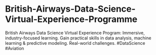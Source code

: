 # British-Airways-Data-Science-Virtual-Experience-Programme
British Airways Data Science Virtual Experience Program: Immersive, industry-focused learning. Gain practical skills in data analysis, machine learning & predictive modeling. Real-world challenges. #DataScience #Aviation
